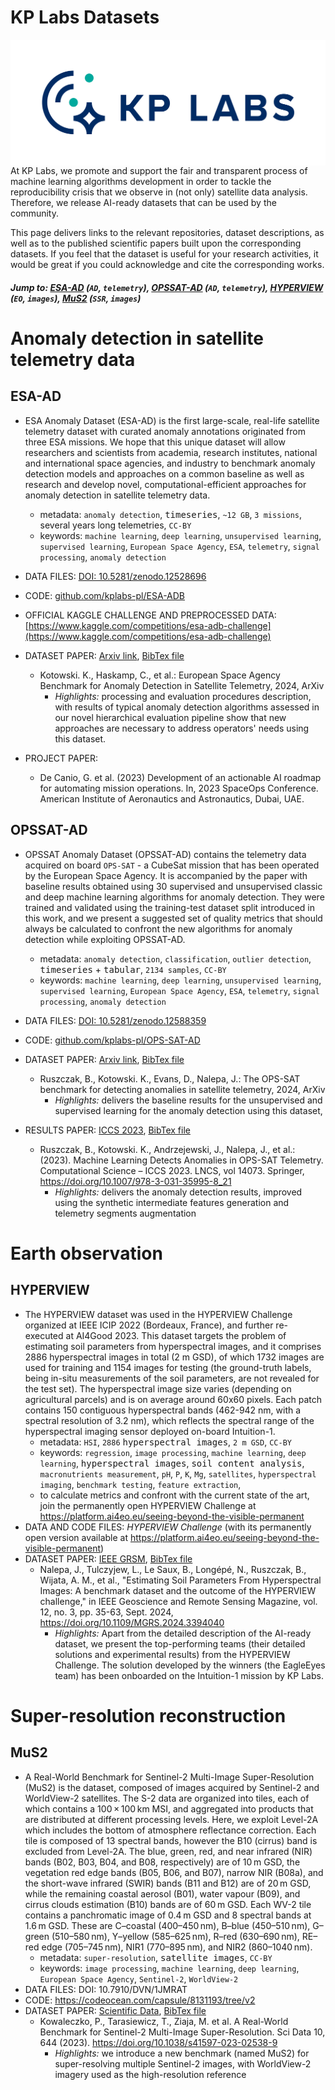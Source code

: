 # KP Labs Datasets 
<img src="kp.png" style="float: right;" />

At KP Labs, we promote and support the fair and transparent process of machine learning algorithms development in order to tackle the reproducibility crisis that we observe in (not only) satellite data analysis. Therefore, we release AI-ready datasets that can be used by the community. 

This page delivers links to the relevant repositories, dataset descriptions, as well as to the published scientific papers built upon the corresponding datasets.
If you feel that the dataset is useful for your research activities, it would be great if you could acknowledge and cite the corresponding works.

##### Jump to: [ESA-AD](#ESA-AD) (`AD`, `telemetry`), [OPSSAT-AD](#OPSSAT-AD) (`AD`, `telemetry`), [HYPERVIEW](#HYPERVIEW) (`EO`, `images`), [MuS2](#MuS2) (`SSR`, `images`)

# Anomaly detection in satellite telemetry data 

## ESA-AD
- ESA Anomaly Dataset (ESA-AD) is the first large-scale, real-life satellite telemetry dataset with curated anomaly annotations originated from three ESA missions. We hope that this unique dataset will allow researchers and scientists from academia, research institutes, national and international space agencies, and industry to benchmark anomaly detection models and approaches on a common baseline as well as research and develop novel, computational-efficient approaches for anomaly detection in satellite telemetry data.
  - metadata: `anomaly detection`, <kbd>timeseries</kbd>, `~12 GB`, `3 missions`, several years long telemetries, `CC-BY`
  - keywords: `machine learning`, `deep learning`, `unsupervised learning`, `supervised learning`, `European Space Agency`, `ESA`, `telemetry`, `signal processing`, `anomaly detection`
- DATA FILES: [DOI: 10.5281/zenodo.12528696](https://zenodo.org/records/12528696)
- CODE: [github.com/kplabs-pl/ESA-ADB](https://github.com/kplabs-pl/ESA-ADB)
- OFFICIAL KAGGLE CHALLENGE AND PREPROCESSED DATA: [https://www.kaggle.com/competitions/esa-adb-challenge](https://www.kaggle.com/competitions/esa-adb-challenge)

- DATASET PAPER: [Arxiv link](https://arxiv.org/abs/2406.17826), [BibTex file](bibtex/esaad.bib)
  - Kotowski. K., Haskamp, C., et al.: European Space Agency Benchmark for Anomaly Detection in Satellite Telemetry, 2024, ArXiv
    - _Highlights:_ processing and evaluation procedures description, with results of typical anomaly detection algorithms assessed in our novel hierarchical evaluation pipeline show that new approaches are necessary to address operators' needs using this dataset.
- PROJECT PAPER:
  - De Canio, G. et al. (2023) Development of an actionable AI roadmap for automating mission operations. In, 2023 SpaceOps Conference. American Institute of Aeronautics and Astronautics, Dubai, UAE.


## OPSSAT-AD
- OPSSAT Anomaly Dataset (OPSSAT-AD) contains the telemetry data acquired on board `OPS-SAT` - a CubeSat mission that has been operated by the European Space Agency. It is accompanied by the paper with baseline results obtained using 30 supervised and unsupervised classic and deep machine learning algorithms for anomaly detection. They were trained and validated using the training-test dataset split introduced in this work, and we present a suggested set of quality metrics that should always be calculated to confront the new algorithms for anomaly detection while exploiting OPSSAT-AD.
  - metadata: `anomaly detection`, `classification`, `outlier detection`, <kbd>timeseries</kbd> + <kbd>tabular</kbd>, `2134 samples`, `CC-BY`
  - keywords: `machine learning`, `deep learning`, `unsupervised learning`, `supervised learning`, `European Space Agency`, `ESA`, `telemetry`, `signal processing`, `anomaly detection`

- DATA FILES: [DOI: 10.5281/zenodo.12588359](https://zenodo.org/records/12588359)
- CODE: [github.com/kplabs-pl/OPS-SAT-AD](https://github.com/kplabs-pl/OPS-SAT-AD)

- DATASET PAPER: [Arxiv link](https://arxiv.org/abs/arXiv:2407.04730), [BibTex file](bibtex/opssat.bib)
  - Ruszczak, B., Kotowski. K., Evans, D., Nalepa, J.: The OPS-SAT benchmark for detecting anomalies in satellite telemetry, 2024, ArXiv
    - _Highlights:_ delivers the baseline results for the unsupervised and supervised learning for the anomaly detection using this dataset,

- RESULTS PAPER: [ICCS 2023](https://doi.org/10.1007/978-3-031-35995-8_21), [BibTex file](bibtex/opssat-iccs.bib) 
  - Ruszczak, B., Kotowski. K., Andrzejewski, J., Nalepa, J., et al.: (2023). Machine Learning Detects Anomalies in OPS-SAT Telemetry. Computational Science – ICCS 2023. LNCS, vol 14073. Springer, https://doi.org/10.1007/978-3-031-35995-8_21
    - _Highlights:_ delivers the anomaly detection results, improved using the synthetic intermediate features generation and telemetry segments augmentation
 

# Earth observation

## HYPERVIEW
- The HYPERVIEW dataset was used in the HYPERVIEW Challenge organized at IEEE ICIP 2022 (Bordeaux, France), and further re-executed at AI4Good 2023.
This dataset targets the problem of estimating soil parameters from hyperspectral images, 
and it comprises 2886 hyperspectral images in total (2 m GSD), of which 1732 images are used for training and 1154 images for testing (the ground-truth labels, being in-situ measurements of the soil parameters, are not revealed for the test set). The hyperspectral image size varies (depending on agricultural parcels) and is on average around 60x60 pixels. Each patch contains 150 contiguous hyperspectral bands (462-942 nm, with a spectral resolution of 3.2 nm), which reflects the spectral range of the hyperspectral imaging sensor deployed on-board Intuition-1.
  - metadata: `HSI`, `2886` <kbd>hyperspectral images</kbd>, `2 m GSD`, `CC-BY` 
  - keywords: `regression`, `image processing`, `machine learning`, `deep learning`, <kbd>hyperspectral images</kbd>, <kbd>soil content analysis</kbd>, `macronutrients measurement`, `pH`, `P`, `K`, `Mg`, `satellites`, `hyperspectral imaging`, `benchmark testing`, `feature extraction`,
  - to calculate metrics and confront with the current state of the art, join the permanently open HYPERVIEW Challenge at https://platform.ai4eo.eu/seeing-beyond-the-visible-permanent 
- DATA AND CODE FILES: _HYPERVIEW Challenge_ (with its permanently open version available at https://platform.ai4eo.eu/seeing-beyond-the-visible-permanent)
- DATASET PAPER: [IEEE GRSM](https://doi.org/10.1109/MGRS.2024.3394040), [BibTex file](bibtex/hyper.bib)
  - Nalepa, J., Tulczyjew, L., Le Saux, B., Longépé, N., Ruszczak, B., Wijata, A. M., et al., "Estimating Soil Parameters From Hyperspectral Images: A benchmark dataset and the outcome of the HYPERVIEW challenge," in IEEE Geoscience and Remote Sensing Magazine, vol. 12, no. 3, pp. 35-63, Sept. 2024, https://doi.org/10.1109/MGRS.2024.3394040  
    - _Highlights:_ Apart from the detailed description of the AI-ready dataset, we present the top-performing teams (their detailed solutions and experimental results) from the HYPERVIEW Challenge. The solution developed by the winners (the EagleEyes team) has been onboarded on the Intuition-1 mission by KP Labs. 

# Super-resolution reconstruction

## MuS2
- A Real-World Benchmark for Sentinel-2 Multi-Image Super-Resolution (MuS2) is the dataset, composed of images acquired by Sentinel-2 and WorldView-2 satellites. The S-2 data are organized into tiles, each of which contains a 100 × 100 km MSI, and aggregated into products that are distributed at different processing levels. Here, we exploit Level-2A which includes the bottom of atmosphere reflectance correction. Each tile is composed of 13 spectral bands, however the B10 (cirrus) band is excluded from Level-2A. The blue, green, red, and near infrared (NIR) bands (B02, B03, B04, and B08, respectively) are of 10 m GSD, the vegetation red edge bands (B05, B06, and B07), narrow NIR (B08a), and the short-wave infrared (SWIR) bands (B11 and B12) are of 20 m GSD, while the remaining coastal aerosol (B01), water vapour (B09), and cirrus clouds estimation (B10) bands are of 60 m GSD. Each WV-2 tile contains a panchromatic image of 0.4 m GSD and 8 spectral bands at 1.6 m GSD. These are C–coastal (400–450 nm), B–blue (450–510 nm), G–green (510–580 nm), Y–yellow (585–625 nm), R–red (630–690 nm), RE–red edge (705–745 nm), NIR1 (770–895 nm), and NIR2 (860–1040 nm).
  - metadata: `super-resolution`, <kbd>satellite images</kbd>, `CC-BY`
  - keywords: `image processing`, `machine learning`, `deep learning`, `European Space Agency`, `Sentinel-2`, `WorldView-2`
- DATA FILES: DOI: 10.7910/DVN/1JMRAT 
- CODE: https://codeocean.com/capsule/8131193/tree/v2 
- DATASET PAPER: [Scientific Data](https://doi.org/10.1038/s41597-023-02538-9), [BibTex file](bibtex/mus2.bib)
  - Kowaleczko, P., Tarasiewicz, T., Ziaja, M. et al. A Real-World Benchmark for Sentinel-2 Multi-Image Super-Resolution. Sci Data 10, 644 (2023). https://doi.org/10.1038/s41597-023-02538-9 
    - _Highlights:_ we introduce a new benchmark (named MuS2) for super-resolving multiple Sentinel-2 images, with WorldView-2 imagery used as the high-resolution reference

